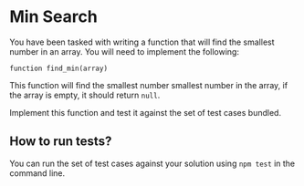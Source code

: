 # Min Search

You have been tasked with writing a function that will find the smallest
number in an array. You will need to implement the following:


```
function find_min(array)
```

This function will find the smallest number smallest number in the array, if the array is empty, it should return `null`.

Implement this function and test it against the set of test cases bundled.

## How to run tests?

You can run the set of test cases against your solution using `npm test`
in the command line.

